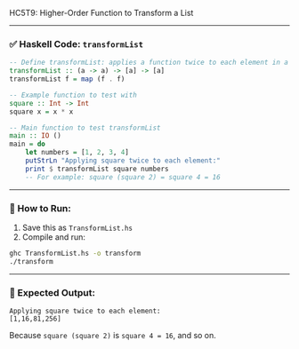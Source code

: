 HC5T9: Higher-Order Function to Transform a List

---

### ✅ Haskell Code: `transformList`

```haskell
-- Define transformList: applies a function twice to each element in a list
transformList :: (a -> a) -> [a] -> [a]
transformList f = map (f . f)

-- Example function to test with
square :: Int -> Int
square x = x * x

-- Main function to test transformList
main :: IO ()
main = do
    let numbers = [1, 2, 3, 4]
    putStrLn "Applying square twice to each element:"
    print $ transformList square numbers
    -- For example: square (square 2) = square 4 = 16
```

---

### 🏃 How to Run:

1. Save this as `TransformList.hs`
2. Compile and run:

```bash
ghc TransformList.hs -o transform
./transform
```

---

### 🧾 Expected Output:

```
Applying square twice to each element:
[1,16,81,256]
```

Because `square (square 2)` is `square 4 = 16`, and so on.
